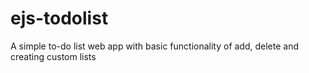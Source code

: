 # ejs-todolist
A simple to-do list web app with basic functionality of add, delete and creating custom lists
